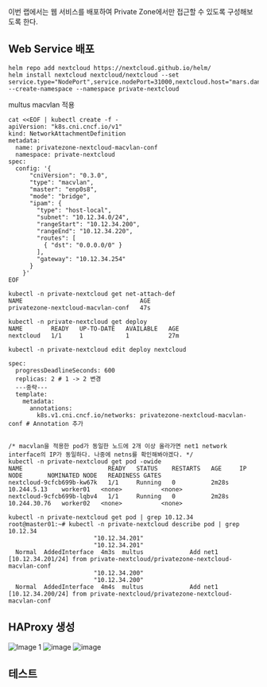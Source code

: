 이번 랩에서는 웹 서비스를 배포하여 Private Zone에서만 접근할 수 있도록 구성해보도록 한다.


## Web Service 배포
```
helm repo add nextcloud https://nextcloud.github.io/helm/
helm install nextcloud nextcloud/nextcloud --set service.type="NodePort",service.nodePort=31000,nextcloud.host="mars.dante.space",nextcloud.password="Test123" --create-namespace --namespace private-nextcloud
```

multus macvlan 적용
```
cat <<EOF | kubectl create -f -
apiVersion: "k8s.cni.cncf.io/v1"
kind: NetworkAttachmentDefinition
metadata:
  name: privatezone-nextcloud-macvlan-conf
  namespace: private-nextcloud
spec:
  config: '{
      "cniVersion": "0.3.0",
      "type": "macvlan",
      "master": "enp0s8",
      "mode": "bridge",
      "ipam": {
        "type": "host-local",
        "subnet": "10.12.34.0/24",
        "rangeStart": "10.12.34.200",
        "rangeEnd": "10.12.34.220",
        "routes": [
          { "dst": "0.0.0.0/0" }
        ],
        "gateway": "10.12.34.254"
      }
    }'
EOF

kubectl -n private-nextcloud get net-attach-def
NAME                                 AGE
privatezone-nextcloud-macvlan-conf   47s

kubectl -n private-nextcloud get deploy
NAME        READY   UP-TO-DATE   AVAILABLE   AGE
nextcloud   1/1     1            1           27m

kubectl -n private-nextcloud edit deploy nextcloud

spec:
  progressDeadlineSeconds: 600
  replicas: 2 # 1 -> 2 변경
  ---중략---
  template:
    metadata:
      annotations:
        k8s.v1.cni.cncf.io/networks: privatezone-nextcloud-macvlan-conf # Annotation 추가


/* macvlan을 적용한 pod가 동일한 노드에 2개 이상 올라가면 net1 network interface의 IP가 동일하다. 나중에 netns를 확인해봐야겠다. */
kubectl -n private-nextcloud get pod -owide
NAME                        READY   STATUS    RESTARTS   AGE     IP             NODE       NOMINATED NODE   READINESS GATES
nextcloud-9cfcb699b-kw67k   1/1     Running   0          2m28s   10.244.5.13    worker01   <none>           <none>
nextcloud-9cfcb699b-lqbv4   1/1     Running   0          2m28s   10.244.30.76   worker02   <none>           <none>

kubectl -n private-nextcloud get pod | grep 10.12.34
root@master01:~# kubectl -n private-nextcloud describe pod | grep 10.12.34
                        "10.12.34.201"
                        "10.12.34.201"
  Normal  AddedInterface  4m3s  multus             Add net1 [10.12.34.201/24] from private-nextcloud/privatezone-nextcloud-macvlan-conf
                        "10.12.34.200"
                        "10.12.34.200"
  Normal  AddedInterface  4m4s  multus             Add net1 [10.12.34.200/24] from private-nextcloud/privatezone-nextcloud-macvlan-conf
```


## HAProxy 생성

![Image 1](https://user-images.githubusercontent.com/71689654/156915260-43c5c580-75c9-417e-a0f4-1f95018293a3.png)
![image](https://user-images.githubusercontent.com/71689654/156915296-9fe985f4-1c3e-47d3-9a68-7eab3d28d733.png)
![image](https://user-images.githubusercontent.com/71689654/156915302-b045992c-ab25-4903-937c-32aa3687fd50.png)



## 테스트

